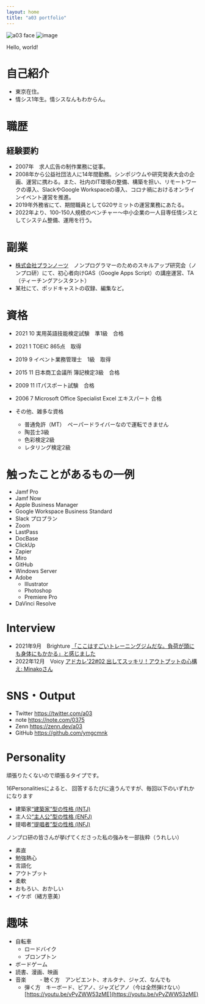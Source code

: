 ```yaml
---
layout: home
title: "a03 portfolio"
---
```


![a03 face](https://twitter.com/a03/photo)
![image](https://user-images.githubusercontent.com/20861176/232205747-72523a82-ed82-4cd2-910e-39bad051c750.png)


Hello, world!

# 自己紹介
- 東京在住。
- 情シス1年生。情シスなんもわからん。


# 職歴
## 経験要約
- 2007年　求人広告の制作業務に従事。
- 2008年から公益社団法人に14年間勤務。シンポジウムや研究発表大会の企画、運営に携わる。また、社内のIT環境の整備、構築を担い、リモートワークの導入、SlackやGoogle Workspaceの導入、コロナ禍におけるオンラインイベント運営を推進。
- 2019年外務省にて、期間職員としてG20サミットの運営業務にあたる。
- 2022年より、100-150人規模のベンチャー〜中小企業の一人目専任情シスとしてシステム整備、運用を行う。

# 副業
- [株式会社プランノーツ](https://plannauts.co.jp/)　ノンプログラマーのためのスキルアップ研究会（ノンプロ研）にて、初心者向けGAS（Google Apps Script）の講座運営、TA（ティーチングアシスタント）
- 某社にて、ポッドキャストの収録、編集など。

# 資格
- 2021	10		実用英語技能検定試験　準1級　合格			
- 2021	1		TOEIC 865点　取得			
- 2019	9		イベント業務管理士　1級　取得			
- 2015	11		日本商工会議所 簿記検定3級　合格			
- 2009	11		ITパスポート試験　合格						
- 2006	7		Microsoft Office Specialist Excel エキスパート 合格			
						
- その他、雑多な資格
  - 普通免許（MT）　ペーパードライバーなので運転できません
  - 陶芸士3級
  - 色彩検定2級
  - レタリング検定2級

# 触ったことがあるもの一例
- Jamf Pro
- Jamf Now
- Apple Business Manager
- Google Workspace Business Standard
- Slack プロプラン
- Zoom
- LastPass
- DocBase
- ClickUp
- Zapier
- Miro
- GitHub
- Windows Server
- Adobe
  - Illustrator
  - Photoshop
  - Premiere Pro
- DaVinci Resolve
 
# Interview
- 2021年9月　Brighture [「ここはすごいトレーニングジムだな。負荷が頭にも身体にもかかる」と感じました](https://brighture.jp/voice/973)
- 2022年12月　Voicy [アドカレ'22#02 出してスッキリ！アウトプットの心構え: Minakoさん](https://voicy.jp/channel/2986/427594)


# SNS・Output
- Twitter  https://twitter.com/a03
- note https://note.com/0375
- Zenn https://zenn.dev/a03
- GitHub https://github.com/ymgcmnk

# Personality 
頑張りたくないので頑張るタイプです。

16Personalitiesによると、
回答するたびに違うんですが、毎回以下のいずれかになります

- 建築家[“建築家”型の性格 (INTJ)](https://www.16personalities.com/ja/intj型の性格)
- 主人公[“主人公”型の性格 (ENFJ)](https://www.16personalities.com/ja/enfj型の性格)
- 提唱者[“提唱者”型の性格 (INFJ)](https://www.16personalities.com/ja/infj型の性格)


ノンプロ研の皆さんが挙げてくださった私の強みを一部抜粋（うれしい）
- 素直
- 勉強熱心
- 言語化
- アウトプット
- 柔軟
- おもろい、おかしい
- イケボ（緒方恵美）




# 趣味
- 自転車
  - ロードバイク
  - ブロンプトン
- ボードゲーム
- 読書、漫画、映画
- 音楽 
　　 - 聴く方　アンビエント、オルタナ、ジャズ、なんでも
  - 弾く方　キーボード、ピアノ、ジャズピアノ（今は全然弾けない） [https://youtu.be/vPyZWW53zME](https://youtu.be/vPyZWW53zME)
